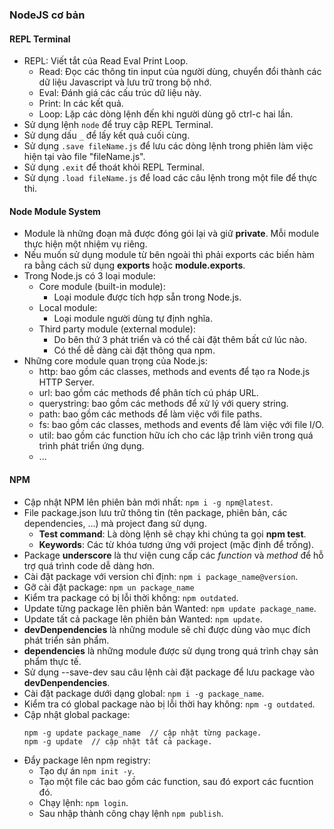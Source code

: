 ### NodeJS cơ bản
#### REPL Terminal
- REPL: Viết tắt của Read Eval Print Loop.
  - Read: Đọc các thông tin input của người dùng, chuyển đổi thành các dữ liệu Javascript và lưu trữ trong bộ nhớ.
  - Eval: Đánh giá các cấu trúc dữ liệu này.
  - Print: In các kết quả.
  - Loop: Lặp các dòng lệnh đến khi người dùng gõ ctrl-c hai lần.
- Sử dụng lệnh `node` để truy cập REPL Terminal.
- Sử dụng dấu `_` để lấy kết quả cuối cùng.
- Sử dụng `.save fileName.js` để lưu các dòng lệnh trong phiên làm việc hiện tại vào file "fileName.js".
- Sử dụng `.exit` để thoát khỏi REPL Terminal.
- Sử dụng `.load fileName.js` để load các câu lệnh trong một file để thực thi.
#### Node Module System
- Module là những đoạn mã được đóng gói lại và giữ **private**. Mỗi module thực hiện một nhiệm vụ riêng.
- Nếu muốn sử dụng module từ bên ngoài thì phải exports các biến hàm ra bằng cách sử dụng **exports** hoặc **module.exports**.
- Trong Node.js có 3 loại module:
  - Core module (built-in module): 
    - Loại module được tích hợp sẵn trong Node.js.
  - Local module:
    - Loại module người dùng tự định nghĩa.
  - Third party module (external module):
    - Do bên thứ 3 phát triển và có thể cài đặt thêm bất cứ lúc nào.
    - Có thể dễ dàng cài đặt thông qua npm.
- Những core module quan trọng của Node.js:
  - http: bao gồm các classes, methods and events để tạo ra Node.js HTTP Server.
  - url: bao gồm các methods để phân tích cú pháp URL.
  - querystring: bao gồm các methods để xử lý với query string.
  - path: bao gồm các methods để làm việc với file paths.
  - fs: bao gồm các classes, methods and events để làm việc với file I/O.
  - util: bao gồm các function hữu ích cho các lập trình viên trong quá trình phát triển ứng dụng.
  - ...
#### NPM
- Cập nhật NPM lên phiên bản mới nhất: `npm i -g npm@latest`.
- File package.json lưu trữ thông tin (tên package, phiên bản, các dependencies, ...) mà project đang sử dụng.
  - **Test command**: Là dòng lệnh sẽ chạy khi chúng ta gọi **npm test**.
  - **Keywords**: Các từ khóa tương ứng với project (mặc định để trống).
- Package **underscore** là thư viện cung cấp các _function_ và _method_ để hỗ trợ quá trình code dễ dàng hơn.
- Cài đặt package với version chỉ định: `npm i package_name@version`.
- Gỡ cài đặt package: `npm un package_name`
- Kiểm tra package có bị lỗi thời không: `npm outdated`.
- Update từng package lên phiên bản Wanted: `npm update package_name`.
- Update tất cả package lên phiên bản Wanted: `npm update`.
- **devDenpendencies** là những module sẽ chỉ được dùng vào mục đích phát triển sản phẩm.
- **dependencies** là những module được sử dụng trong quá trình chạy sản phẩm thực tế.
- Sử dụng --save-dev sau câu lệnh cài đặt package để lưu package vào **devDenpendencies**.
- Cài đặt package dưới dạng global: `npm i -g package_name`.
- Kiểm tra có global package nào bị lỗi thời hay không: `npm -g outdated`.
- Cập nhật global package: 
  ```
  npm -g update package_name  // cập nhật từng package.
  npm -g update  // cập nhật tất cả package.
  ```
- Đẩy package lên npm registry:
  - Tạo dự án `npm init -y`.
  - Tạo một file các bao gồm các function, sau đó export các fucntion đó.
  - Chạy lệnh: `npm login`.
  - Sau nhập thành công chạy lệnh `npm publish`.